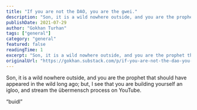 ```yaml
---
title: "If you are not the DAO, you are the gwei."
description: "Son, it is a wild nowhere outside, and you are the prophet that should have appeared in the wild long ago; but, I see that you are building yourself an igloo, and stream the übermensch process on YouTube."
publishDate: 2021-07-29
author: "Gokhan Turhan"
tags: ["general"]
category: "general"
featured: false
readingTime: 1
excerpt: "Son, it is a wild nowhere outside, and you are the prophet that should have appeared in the wild long ago; but, I see that you are building yourself an igloo, and stream the übermensch process on..."
originalUrl: "https://gokhan.substack.com/p/if-you-are-not-the-dao-you-are-the-gwei"
---
```


Son, it is a wild nowhere outside, and you are the prophet that should have appeared in the wild long ago; but, I see that you are building yourself an igloo, and stream the übermensch process on YouTube.

“buidl”
